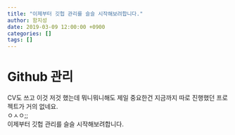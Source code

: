 ```yaml
---
title: "이제부터 깃헙 관리를 슬슬 시작해보려합니다."
author: 함지성
date: 2019-03-09 12:00:00 +0900
categories: []
tags: []
---
```

# Github 관리

CV도 쓰고 이것 저것 했는데 뭐니뭐니해도 제일 중요한건 지금까지 따로 진행했던 프로젝트가 거의 없네요.  
ㅇㅅㅇ;;  
이제부터 깃헙 관리를 슬슬 시작해보려합니다.